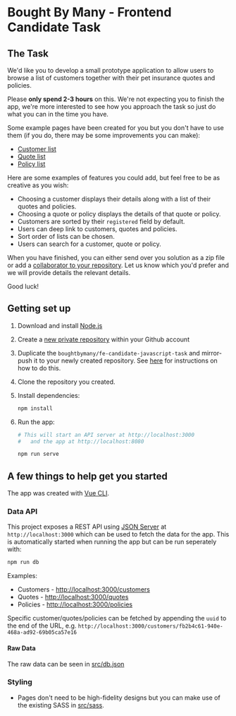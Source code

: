 # Bought By Many - Frontend Candidate Task

## The Task

We'd like you to develop a small prototype application to allow users to browse a list of customers together with their pet insurance quotes and policies.

Please **only spend 2-3 hours** on this. We're not expecting you to finish the app, we're more interested to see how you approach the task so just do what you can in the time you have.

Some example pages have been created for you but you don't have to use them (if you do, there may be some improvements you can make):

* [Customer list](http://localhost:8080/customers)
* [Quote list](http://localhost:8080/quotes)
* [Policy list](http://localhost:8080/policies)

Here are some examples of features you could add, but feel free to be as creative as you wish:

* Choosing a customer displays their details along with a list of their quotes and policies.
* Choosing a quote or policy displays the details of that quote or policy.
* Customers are sorted by their `registered` field by default.
* Users can deep link to customers, quotes and policies.
* Sort order of lists can be chosen.
* Users can search for a customer, quote or policy.

When you have finished, you can either send over you solution as a zip file or add a [collaborator to your repository](https://help.github.com/en/github/setting-up-and-managing-your-github-user-account/inviting-collaborators-to-a-personal-repository). Let us know which you'd prefer and we will provide details the relevant details.

Good luck!

## Getting set up

1. Download and install [Node.js](https://nodejs.org/)

1. Create a [new private repository](https://help.github.com/en/github/creating-cloning-and-archiving-repositories/creating-a-new-repository) within your Github account

1. Duplicate the `boughtbymany/fe-candidate-javascript-task` and mirror-push it to your newly created repository. See [here](https://help.github.com/en/github/creating-cloning-and-archiving-repositories/duplicating-a-repository) for instructions on how to do this.

1. Clone the repository you created.

1. Install dependencies:

    ```bash
    npm install
    ```

1. Run the app:

    ```bash
    # This will start an API server at http://localhost:3000
    #   and the app at http://localhost:8080

    npm run serve
    ```

## A few things to help get you started

The app was created with [Vue CLI](https://cli.vuejs.org/).

### Data API

This project exposes a REST API using [JSON Server](https://github.com/typicode/json-server) at `http://localhost:3000` which can be used to fetch the data for the app. This is automatically started when running the app but can be run seperately with:

```bash
npm run db
```

Examples:

* Customers - <http://localhost:3000/customers>
* Quotes - <http://localhost:3000/quotes>
* Policies - <http://localhost:3000/policies>

Specific customer/quotes/policies can be fetched by appending the `uuid` to the end of the URL, e.g. `http://localhost:3000/customers/fb2b4c61-940e-468a-ad92-69b05ca57e16`

#### Raw Data

The raw data can be seen in [src/db.json](src/db.json)

### Styling

* Pages don't need to be high-fidelity designs but you can make use of the existing SASS in [src/sass](src/sass).
